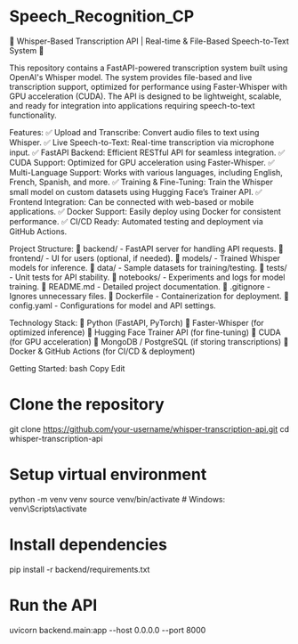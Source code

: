 # Speech_Recognition_CP
🚀 Whisper-Based Transcription API | Real-time & File-Based Speech-to-Text System 🎤

This repository contains a FastAPI-powered transcription system built using OpenAI's Whisper model. The system provides file-based and live transcription support, optimized for performance using Faster-Whisper with GPU acceleration (CUDA). The API is designed to be lightweight, scalable, and ready for integration into applications requiring speech-to-text functionality.

Features:
✅ Upload and Transcribe: Convert audio files to text using Whisper.
✅ Live Speech-to-Text: Real-time transcription via microphone input.
✅ FastAPI Backend: Efficient RESTful API for seamless integration.
✅ CUDA Support: Optimized for GPU acceleration using Faster-Whisper.
✅ Multi-Language Support: Works with various languages, including English, French, Spanish, and more.
✅ Training & Fine-Tuning: Train the Whisper small model on custom datasets using Hugging Face’s Trainer API.
✅ Frontend Integration: Can be connected with web-based or mobile applications.
✅ Docker Support: Easily deploy using Docker for consistent performance.
✅ CI/CD Ready: Automated testing and deployment via GitHub Actions.

Project Structure:
📂 backend/ - FastAPI server for handling API requests.
📂 frontend/ - UI for users (optional, if needed).
📂 models/ - Trained Whisper models for inference.
📂 data/ - Sample datasets for training/testing.
📂 tests/ - Unit tests for API stability.
📂 notebooks/ - Experiments and logs for model training.
📜 README.md - Detailed project documentation.
📜 .gitignore - Ignores unnecessary files.
📜 Dockerfile - Containerization for deployment.
📜 config.yaml - Configurations for model and API settings.

Technology Stack:
🔹 Python (FastAPI, PyTorch)
🔹 Faster-Whisper (for optimized inference)
🔹 Hugging Face Trainer API (for fine-tuning)
🔹 CUDA (for GPU acceleration)
🔹 MongoDB / PostgreSQL (if storing transcriptions)
🔹 Docker & GitHub Actions (for CI/CD & deployment)

Getting Started:
bash
Copy
Edit
# Clone the repository
git clone https://github.com/your-username/whisper-transcription-api.git
cd whisper-transcription-api

# Setup virtual environment
python -m venv venv
source venv/bin/activate  # Windows: venv\Scripts\activate

# Install dependencies
pip install -r backend/requirements.txt

# Run the API
uvicorn backend.main:app --host 0.0.0.0 --port 8000    
